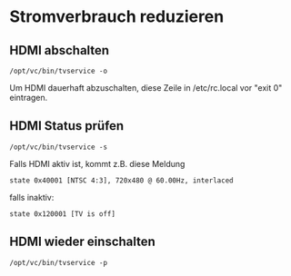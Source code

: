 # Stromverbrauch reduzieren

## HDMI abschalten

    /opt/vc/bin/tvservice -o

Um HDMI dauerhaft abzuschalten, diese Zeile in /etc/rc.local vor "exit 0" eintragen.


## HDMI Status prüfen

    /opt/vc/bin/tvservice -s
    
Falls HDMI aktiv ist, kommt z.B. diese Meldung

    state 0x40001 [NTSC 4:3], 720x480 @ 60.00Hz, interlaced

falls inaktiv:

    state 0x120001 [TV is off]

## HDMI wieder einschalten

    /opt/vc/bin/tvservice -p
